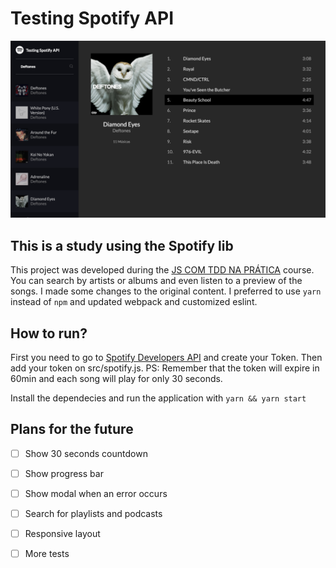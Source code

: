 # Testing Spotify API

![Interface Screenshot](public/screenshot.png)

## This is a study using the Spotify lib

This project was developed during the [JS COM TDD NA PRÁTICA](https://www.udemy.com/course/js-com-tdd-na-pratica) course.
You can search by artists or albums and even listen to a preview of the songs.
I made some changes to the original content. I preferred to use `yarn` instead of `npm` and updated webpack and customized eslint.


## How to run?

First you need to go to [Spotify Developers API](https://developer.spotify.com/console/get-search-item/) and create your Token. Then add your token on src/spotify.js.
PS: Remember that the token will expire in 60min and each song will play for only 30 seconds.

Install the dependecies and run the application with `yarn && yarn start`

## Plans for the future

- [ ] Show 30 seconds countdown
- [ ] Show progress bar
- [ ] Show modal when an error occurs
- [ ] Search for playlists and podcasts
- [ ] Responsive layout
- [ ] More tests

